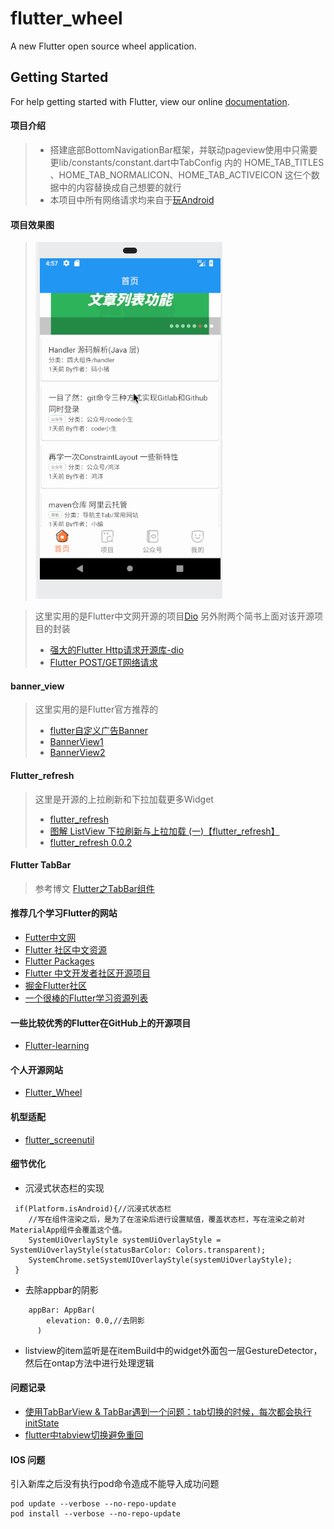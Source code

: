 # flutter_wheel

A new Flutter open source  wheel application.

## Getting Started

For help getting started with Flutter, view our online
[documentation](https://flutter.io/).

#### 项目介绍
>- 搭建底部BottomNavigationBar框架，并联动pageview使用中只需要更lib/constants/constant.dart中TabConfig 内的 HOME_TAB_TITLES 、HOME_TAB_NORMALICON、HOME_TAB_ACTIVEICON 这仨个数据中的内容替换成自己想要的就行
>- 本项目中所有网络请求均来自于[玩Android](https://www.wanandroid.com/blog/show/2)
#### 项目效果图
> ![flutter_wheel项目](./screenshot/flutter_wheel项目.gif)

>这里实用的是Flutter中文网开源的项目[Dio](https://github.com/flutterchina/dio)
>另外附两个简书上面对该开源项目的封装 
>- [强大的Flutter Http请求开源库-dio](https://www.jianshu.com/p/bd4c2dc5e97f)
>- [Flutter POST/GET网络请求](https://www.jianshu.com/p/c7e1849676e2)

#### banner_view
> 这里实用的是Flutter官方推荐的
>- [flutter自定义广告Banner](https://blog.csdn.net/a8380381/article/details/84838301)
>- [BannerView1](https://github.com/yangxiaoweihn/BannerView)
>- [BannerView2](https://github.com/zhangruiyu/)
  
#### Flutter_refresh
> 这里是开源的上拉刷新和下拉加载更多Widget
> - [flutter_refresh](https://github.com/best-flutter/flutter_refresh) 
> - [图解 ListView 下拉刷新与上拉加载 (一)【flutter_refresh】](https://www.jianshu.com/p/023b5428aece) 
> - [flutter_refresh 0.0.2](https://pub.flutter-io.cn/packages/flutter_refresh) 

#### Flutter TabBar
>参考博文
>[Flutter之TabBar组件](https://www.jianshu.com/p/fddac387cbe5)  
#### 推荐几个学习Flutter的网站
- [Futter中文网](https://flutterchina.club/)
- [Flutter 社区中文资源](https://flutter-io.cn/)
- [Flutter Packages](https://pub.dartlang.org/flutter/)
- [Flutter 中文开发者社区开源项目](https://github.com/flutterchina)
- [掘金Flutter社区](https://juejin.im/tag/Flutter?utm_source=flutterchina&utm_medium=word&utm_content=btn&utm_campaign=q3_website)
- [一个很棒的Flutter学习资源列表](http://www.devio.org/2018/09/09/awesome-flutter/)
#### 一些比较优秀的Flutter在GitHub上的开源项目
- [Flutter-learning](https://github.com/AweiLoveAndroid/Flutter-learning)

#### 个人开源网站
- [Flutter_Wheel](https://github.com/cbtian/flutter_wheel)

#### 机型适配
- [flutter_screenutil](https://github.com/OpenFlutter/flutter_ScreenUtil)

#### 细节优化 
- 沉浸式状态栏的实现
````
 if(Platform.isAndroid){//沉浸式状态栏
    //写在组件渲染之后，是为了在渲染后进行设置赋值，覆盖状态栏，写在渲染之前对MaterialApp组件会覆盖这个值。
    SystemUiOverlayStyle systemUiOverlayStyle = SystemUiOverlayStyle(statusBarColor: Colors.transparent);
    SystemChrome.setSystemUIOverlayStyle(systemUiOverlayStyle);
 }
````
- 去除appbar的阴影
```
    appBar: AppBar(
        elevation: 0.0,//去阴影
      )
```
- listview的item监听是在itemBuild中的widget外面包一层GestureDetector，然后在ontap方法中进行处理逻辑

#### 问题记录
- [使用TabBarView & TabBar遇到一个问题：tab切换的时候，每次都会执行initState](https://www.colabug.com/3162835.html)
- [flutter中tabview切换避免重回](https://www.jianshu.com/p/ff81daaad60b)



#### IOS 问题
引入新库之后没有执行pod命令造成不能导入成功问题
```
pod update --verbose --no-repo-update
pod install --verbose --no-repo-update

```
